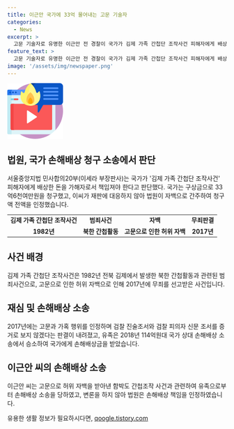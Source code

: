 ```yaml
---
title: 이근안 국가에 33억 물어내는 고문 기술자
categories:
  - News
excerpt: >
  고문 기술자로 유명한 이근안 전 경찰이 국가가 김제 가족 간첩단 조작사건 피해자에게 배상한 돈을 가해자로서 책임져야 한다는 법원 판결이 나왔다. 이근안 씨에게 국가가 청구한 33억6천여만원의 구상금을 인정한 것으로, 김제 가족 간첩단 사건에서의 고문과 가혹 행위를 통해 작성된 자백은 무효로 판단했다. 최씨의 유족은 국가에 대해 손해배상 소송을 제기하고 승소했으며, 이를 토대로 이근안 씨에 대한 구상금 소송이 이뤄졌다. 86살의 이근안 씨는 고문으로 손해배상 책임을 인정받았다.
feature_text: >
  고문 기술자로 유명한 이근안 전 경찰이 국가가 김제 가족 간첩단 조작사건 피해자에게 배상한 돈을 가해자로서 책임져야 한다는 법원 판결이 나왔다. 이근안 씨에게 국가가 청구한 33억6천여만원의 구상금을 인정한 것으로, 김제 가족 간첩단 사건에서의 고문과 가혹 행위를 통해 작성된 자백은 무효로 판단했다. 최씨의 유족은 국가에 대해 손해배상 소송을 제기하고 승소했으며, 이를 토대로 이근안 씨에 대한 구상금 소송이 이뤄졌다. 86살의 이근안 씨는 고문으로 손해배상 책임을 인정받았다.
image: '/assets/img/newspaper.png'
---
```


<p><img src="/assets/img/news.png" alt="rentncar 속보" /></p>

<h2 data-ke-size="size26">법원, 국가 손해배상 청구 소송에서 판단</h2>

<p data-ke-size="size16">서울중앙지법 민사합의20부(이세라 부장판사)는 국가가 '김제 가족 간첩단 조작사건' 피해자에게 배상한 돈을 가해자로서 책임져야 한다고 판단했다. 국가는 구상금으로 33억6천여만원을 청구했고, 이씨가 재판에 대응하지 않아 법원이 자백으로 간주하여 청구액 전액을 인정했습니다.</p>

<table>
  <tbody>
    <tr>
      <td style="text-align: center; height: 17px;"><b>김제 가족 간첩단 조작사건</b></td>
      <td style="text-align: center; height: 17px;"><b>범죄사건</b></td>
      <td style="text-align: center; height: 17px;"><b>자백</b></td>
      <td style="text-align: center; height: 17px;"><b>무죄판결</b></td>
    </tr>
    <tr>
      <td style="text-align: center; height: 14px;"><b>1982년</b></td>
      <td style="text-align: center; height: 14px;"><b>북한 간첩활동</b></td>
      <td style="text-align: center; height: 14px;"><b>고문으로 인한 허위 자백</b></td>
      <td style="text-align: center; height: 14px;"><b>2017년</b></td>
    </tr>
  </tbody>
</table>

<h2 data-ke-size="size26">사건 배경</h2>

<p data-ke-size="size16">김제 가족 간첩단 조작사건은 1982년 전북 김제에서 발생한 북한 간첩활동과 관련된 범죄사건으로, 고문으로 인한 허위 자백으로 인해 2017년에 무죄를 선고받은 사건입니다.</p>

<h2 data-ke-size="size26">재심 및 손해배상 소송</h2>

<p data-ke-size="size16">2017년에는 고문과 가혹 행위를 인정하며 검찰 진술조서와 검찰 피의자 신문 조서를 증거로 보지 않겠다는 판결이 내려졌고, 유족은 2018년 114억원대 국가 상대 손해배상 소송에서 승소하여 국가에게 손해배상금을 받았습니다.</p>

<h2 data-ke-size="size26">이근안 씨의 손해배상 소송</h2>

<p data-ke-size="size16">이근안 씨는 고문으로 허위 자백을 받아낸 함박도 간첩조작 사건과 관련하여 유족으로부터 손해배상 소송을 당하였고, 변론을 하지 않아 법원은 손해배상 책임을 인정하였습니다.</p>
유용한 생활 정보가 필요하시다면, <a href="https://qoogle.tistory.com" rel="dofollow">qoogle.tistory.com</a>


